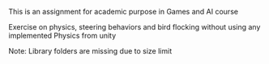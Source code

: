 This is an assignment for academic purpose in Games and AI course

Exercise on physics, steering behaviors and bird flocking without using any implemented Physics from unity 

Note: Library folders are missing due to size limit
